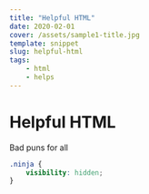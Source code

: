 ```yaml
---
title: "Helpful HTML"
date: 2020-02-01
cover: /assets/sample1-title.jpg
template: snippet
slug: helpful-html
tags:
    - html
    - helps
---
```


# Helpful HTML

Bad puns for all

```css
.ninja {
    visibility: hidden;
}
```
